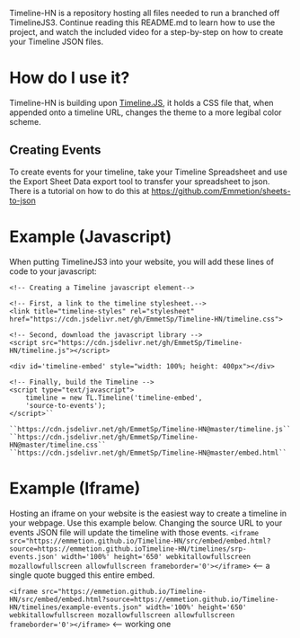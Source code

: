 Timeline-HN is a repository hosting all files needed to run a branched off TimelineJS3. Continue reading this README.md to learn how to use the project, and watch the included video for a step-by-step on how to create your Timeline JSON files.

# How do I use it?
Timeline-HN is building upon [Timeline.JS](https://timeline.knightlab.com/), it holds a CSS file that, when appended onto a timeline URL, changes the theme to a more legibal color scheme. 

## Creating Events

To create events for your timeline, take your Timeline Spreadsheet and use the Export Sheet Data export tool to transfer your spreadsheet to json. There is a tutorial on how to do this at https://github.com/Emmetion/sheets-to-json

# Example (Javascript)
When putting TimelineJS3 into your website, you will add these lines of code to your javascript: 


    <!-- Creating a Timeline javascript element-->

    <!-- First, a link to the timeline stylesheet.-->
    <link title="timeline-styles" rel="stylesheet" href="https://cdn.jsdelivr.net/gh/EmmetSp/Timeline-HN/timeline.css">

    <!-- Second, download the javascript library -->
    <script src="https://cdn.jsdelivr.net/gh/EmmetSp/Timeline-HN/timeline.js"></script>

    <div id='timeline-embed' style="width: 100%; height: 400px"></div>

    <!-- Finally, build the Timeline -->
    <script type="text/javascript">
        timeline = new TL.Timeline('timeline-embed',
        'source-to-events');
    </script>``

    ``https://cdn.jsdelivr.net/gh/EmmetSp/Timeline-HN@master/timeline.js``
    ``https://cdn.jsdelivr.net/gh/EmmetSp/Timeline-HN@master/timeline.css``
    ``https://cdn.jsdelivr.net/gh/EmmetSp/Timeline-HN@master/embed.html``
    
 # Example (Iframe)
 Hosting an iframe on your website is the easiest way to create a timeline in your webpage. Use this example below. Changing the source URL to your events JSON file will update the timeline with those events.
 ``<iframe src="https://emmetion.github.io/Timeline-HN/src/embed/embed.html?source=https://emmetion.github.ioTimeline-HN/timelines/srp-events.json' width='100%' height='650' webkitallowfullscreen mozallowfullscreen allowfullscreen frameborder='0'></iframe>`` <-- a single quote bugged this entire embed.
 
 ``<iframe src="https://emmetion.github.io/Timeline-HN/src/embed/embed.html?source=https://emmetion.github.io/Timeline-HN/timelines/example-events.json" width='100%' height='650' webkitallowfullscreen mozallowfullscreen allowfullscreen frameborder='0'></iframe>`` <-- working one
